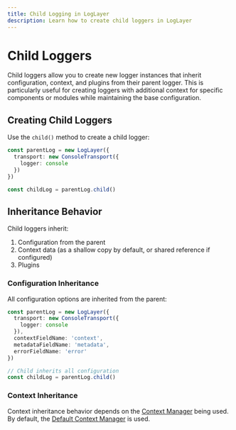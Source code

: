 ```yaml
---
title: Child Logging in LogLayer
description: Learn how to create child loggers in LogLayer
---
```


# Child Loggers

Child loggers allow you to create new logger instances that inherit configuration, context, and plugins from their parent logger. This is particularly useful for creating loggers with additional context for specific components or modules while maintaining the base configuration.

## Creating Child Loggers

Use the `child()` method to create a child logger:

```typescript
const parentLog = new LogLayer({
  transport: new ConsoleTransport({
    logger: console
  })
})

const childLog = parentLog.child()
```

## Inheritance Behavior

Child loggers inherit:
1. Configuration from the parent
2. Context data (as a shallow copy by default, or shared reference if configured)
3. Plugins

### Configuration Inheritance

All configuration options are inherited from the parent:

```typescript
const parentLog = new LogLayer({
  transport: new ConsoleTransport({
    logger: console
  }),
  contextFieldName: 'context',
  metadataFieldName: 'metadata',
  errorFieldName: 'error'
})

// Child inherits all configuration
const childLog = parentLog.child()
```

### Context Inheritance

Context inheritance behavior depends on the [Context Manager](/context-managers/) being used. By default, the [Default Context Manager](/context-managers/default) is used.

<!--@include: ../context-managers/_partials/default-context-manager-behavior.md-->
